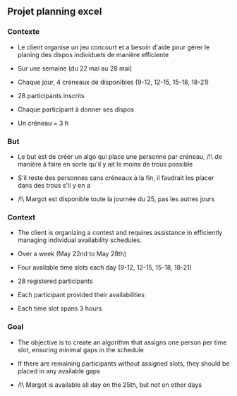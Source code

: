 ## Projet planning excel


### Contexte 
- Le client organise un jeu concourt et a besoin d'aide pour gérer le planing des dispos individuels de manière efficiente

- Sur une semaine (du 22 mai au 28 mai)

- Chaque jour, 4 créneaux de disponibles (9-12, 12-15, 15-18, 18-21)

- 28 participants inscrits

- Chaque participant à donner ses dispos 

- Un créneau = 3 h 


### But 

- Le but est de créer un algo qui place une personne par créneau, /!\ de manière à faire en sorte qu'il y ait le moins de trous possible

- S'il reste des personnes sans créneaux à la fin, il faudrait les placer dans des trous s'il y en a

- /!\ Margot est disponible toute la journée du 25, pas les autres jours



### Context 
- The client is organizing a contest and requires assistance in efficiently managing individual availability schedules.

- Over a week (May 22nd to May 28th)

- Four available time slots each day (9-12, 12-15, 15-18, 18-21)

- 28 registered participants

- Each participant provided their availabilities

- Each time slot spans 3 hours


### Goal

- The objective is to create an algorithm that assigns one person per time slot, ensuring minimal gaps in the schedule

- If there are remaining participants without assigned slots, they should be placed in any available gaps

- /!\ Margot is available all day on the 25th, but not on other days